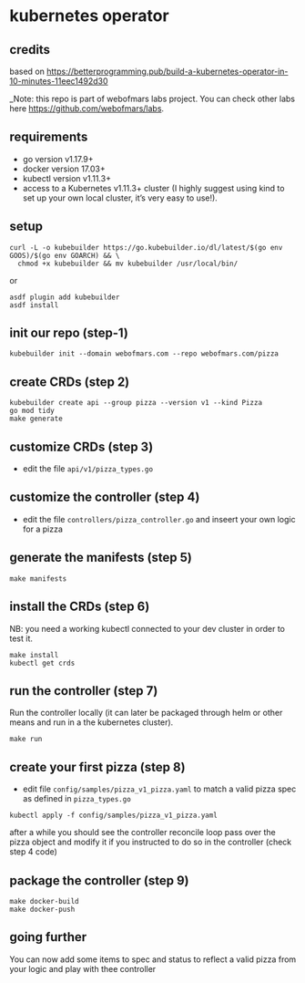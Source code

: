 # kubernetes operator

## credits

based on <https://betterprogramming.pub/build-a-kubernetes-operator-in-10-minutes-11eec1492d30>

_Note: this repo is part of webofmars labs project. You can check other labs here <https://github.com/webofmars/labs>.

## requirements

* go version v1.17.9+
* docker version 17.03+
* kubectl version v1.11.3+
* access to a Kubernetes v1.11.3+ cluster (I highly suggest using kind to set up your own local cluster, it’s very easy to use!).

## setup

```console
curl -L -o kubebuilder https://go.kubebuilder.io/dl/latest/$(go env GOOS)/$(go env GOARCH) && \
  chmod +x kubebuilder && mv kubebuilder /usr/local/bin/
```

or

```console
asdf plugin add kubebuilder
asdf install
```

## init our repo (step-1)

```console
kubebuilder init --domain webofmars.com --repo webofmars.com/pizza
```

## create CRDs (step 2)

```console
kubebuilder create api --group pizza --version v1 --kind Pizza
go mod tidy
make generate
```

## customize CRDs (step 3)

* edit the file `api/v1/pizza_types.go`

## customize the controller (step 4)

* edit the file `controllers/pizza_controller.go` and inseert your own logic for a pizza

## generate the manifests (step 5)

```console
make manifests
```

## install the CRDs (step 6)

NB: you need a working kubectl connected to your dev cluster in order to test it.

```console
make install
kubectl get crds
```

## run the controller (step 7)

Run the controller locally (it can later be packaged through helm or other means and run in a the kubernetes cluster).

```console
make run
```

## create your first pizza (step 8)

* edit file `config/samples/pizza_v1_pizza.yaml` to match a valid pizza spec as defined in `pizza_types.go`

```console
kubectl apply -f config/samples/pizza_v1_pizza.yaml
```

after a while you should see the controller reconcile loop pass over the pizza object and modify it if you instructed to do so in the controller (check step 4 code)

## package the controller (step 9)

```console
make docker-build
make docker-push
```

## going further

You can now add some items to spec and status to reflect a valid pizza from your logic and play with thee controller